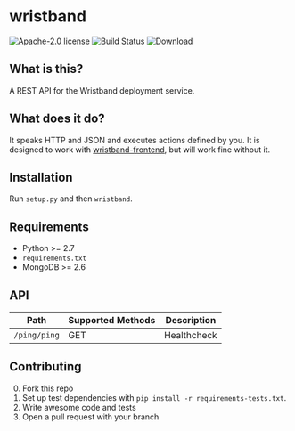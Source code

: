 # wristband

[![Apache-2.0 license](http://img.shields.io/badge/license-Apache-brightgreen.svg)](http://www.apache.org/licenses/LICENSE-2.0.html) [![Build Status](https://travis-ci.org/hmrc/wristband.svg)](https://travis-ci.org/hmrc/wristband) [ ![Download](https://api.bintray.com/packages/hmrc/releases/wristband/images/download.svg) ](https://bintray.com/hmrc/releases/wristband/_latestVersion)

## What is this?

A REST API for the Wristband deployment service.

## What does it do?

It speaks HTTP and JSON and executes actions defined by you. It is designed to work with [wristband-frontend][1], but will work fine without it.

## Installation

Run `setup.py` and then `wristband`.

## Requirements

- Python >= 2.7
- `requirements.txt`
- MongoDB >= 2.6

## API

| Path | Supported Methods | Description |
| ---- | ----------------- | ----------- |
| `/ping/ping` | GET | Healthcheck |

## Contributing

0. Fork this repo
1. Set up test dependencies with `pip install -r requirements-tests.txt`.
2. Write awesome code and tests
3. Open a pull request with your branch

[1]: https://github.tools.tax.service.gov.uk/HMRC/wristband-frontend
